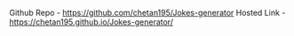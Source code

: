 Github Repo -  https://github.com/chetan195/Jokes-generator
Hosted Link -  https://chetan195.github.io/Jokes-generator/
